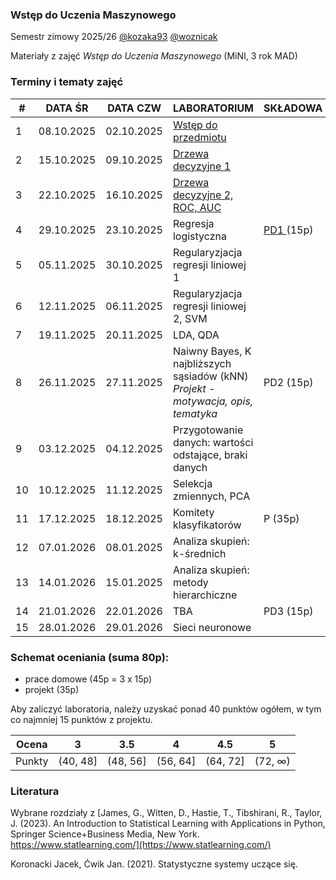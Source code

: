 ### Wstęp do Uczenia Maszynowego

Semestr zimowy 2025/26 [@kozaka93](https://github.com/kozaka93) [@woznicak](https://github.com/woznicak) 

Materiały z zajęć *Wstęp do Uczenia Maszynowego* (MiNI, 3 rok MAD)

### Terminy i tematy zajęć 
<table><thead>
  <tr>
    <th>#</th>
    <th>DATA ŚR</th>
    <th>DATA CZW</th>
    <th>LABORATORIUM</th>
    <th>SKŁADOWA</th>
  </tr></thead>
<tbody>
  <tr>
    <td>1</td>
    <td>08.10.2025</td>
    <td>02.10.2025</td>
    <td><a href="https://github.com/kozaka93/2025Z-MachineLearning/tree/main/labs/lab01">Wstęp do przedmiotu</a></td>
    <td></td>
  </tr>
  <tr>
    <td>2</td>
    <td>15.10.2025</td>
    <td>09.10.2025</td>
    <td><a href="https://github.com/kozaka93/2025Z-MachineLearning/tree/main/labs/lab02">Drzewa decyzyjne 1</a></td>
    <td></td>
  </tr>
  <tr>
    <td>3</td>
    <td>22.10.2025</td>
    <td>16.10.2025</td>
    <td><a href="https://github.com/kozaka93/2025Z-MachineLearning/tree/main/labs/lab03">Drzewa decyzyjne 2, ROC, AUC</td>
    <td></td>
  </tr>
  <tr>
    <td>4</td>
    <td>29.10.2025</td>
    <td>23.10.2025</td>
    <td>Regresja logistyczna</td>
    <td><a href="https://github.com/kozaka93/2025Z-MachineLearning/tree/main/homeworks/homework1">PD1 </a>(15p)</td>
  </tr>
  <tr>
    <td>5</td>
    <td>05.11.2025</td>
    <td>30.10.2025</td>
    <td>Regularyzjacja regresji liniowej 1</td>
    <td></td>
  </tr>
  <tr>
    <td>6</td>
    <td>12.11.2025</td>
    <td>06.11.2025</td>
    <td>Regularyzjacja regresji liniowej 2, SVM</td>
    <td></td>
  </tr>
  <tr>
    <td>7</td>
    <td>19.11.2025</td>
    <td>20.11.2025</td>
    <td>LDA, QDA</td>
    <td></td>
  </tr>
  <tr>
    <td>8</td>
    <td>26.11.2025</td>
    <td>27.11.2025</td>
    <td>Naiwny Bayes, K najbliższych sąsiadów (kNN) <br> <i>Projekt - motywacja, opis, tematyka</i></td>
    <td>PD2 (15p)</td>
  </tr>
  <tr>
    <td>9</td>
    <td>03.12.2025</td>
    <td>04.12.2025</td>
    <td>Przygotowanie danych: wartości odstające, braki danych</td>
    <td></td>
  </tr>
  <tr>
    <td>10</td>
    <td>10.12.2025</td>
    <td>11.12.2025</td>
    <td>Selekcja zmiennych, PCA</td>
    <td></td>
  </tr>
  <tr>
    <td>11</td>
    <td>17.12.2025</td>
    <td>18.12.2025</td>
    <td>Komitety klasyfikatorów</td>
    <td>P (35p)</td>
  </tr>
  <tr>
    <td>12</td>
    <td>07.01.2026</td>
    <td>08.01.2025</td>
    <td>Analiza skupień: k-średnich</td>
    <td></td>
  </tr>
  <tr>
    <td>13</td>
    <td>14.01.2026</td>
    <td>15.01.2025</td>
    <td>Analiza skupień: metody hierarchiczne</td>
    <td></td>
  </tr>
  <tr>
    <td>14</td>
    <td>21.01.2026</td>
    <td>22.01.2026</td>
    <td>TBA</td>
    <td>PD3 (15p)</td>
  </tr>
  <tr>
    <td>15</td>
    <td>28.01.2026</td>
    <td>29.01.2026</td>
    <td>Sieci neuronowe</td>
    <td></td>
  </tr>
</tbody></table>

### Schemat oceniania (suma 80p):
- prace domowe (45p = 3 x 15p)
- projekt (35p)

Aby zaliczyć laboratoria, należy uzyskać ponad 40 punktów ogółem, w tym co najmniej 15 punktów z projektu.


| Ocena |  3 | 3.5 | 4 | 4.5 | 5 |
|:---:|:---:|:---:|:---:|:---:|:---:|
| Punkty   | (40, 48] | (48, 56] | (56, 64] | (64, 72] | (72, ∞) |


### Literatura

Wybrane rozdziały z [James, G., Witten, D., Hastie, T., Tibshirani, R., Taylor, J. (2023). An Introduction to Statistical Learning with Applications in Python, Springer Science+Business Media, New York. https://www.statlearning.com/](https://www.statlearning.com/)

Koronacki Jacek, Ćwik Jan. (2021). Statystyczne systemy uczące się.
